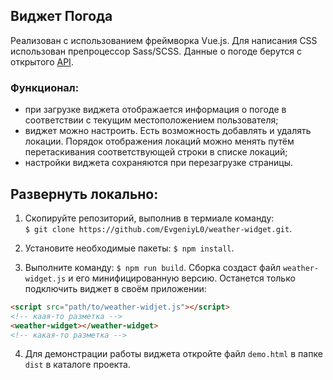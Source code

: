 ## Виджет Погода 
Реализован с использованием фреймворка Vue.js. Для написания CSS использован препроцессор Sass/SCSS. Данные о погоде берутся с открытого [API](https://openweathermap.org/api).  

### Функционал:
- при загрузке виджета отображается информация о погоде в соответствии с текущим местоположением пользователя;
- виджет можно настроить. Есть возможность добавлять и удалять локации. Порядок отображения локаций можно менять путём перетаскивания соответствующей строки в списке локаций;
- настройки виджета сохраняются при перезагрузке страницы.

## Развернуть локально:  
1. Скопируйте репозиторий, выполнив в термиале команду:  
`$ git clone https://github.com/EvgeniyL0/weather-widget.git`.  
  
2. Установите необходимые пакеты: `$ npm install`.  
  
3. Выполните команду: `$ npm run build`. Сборка создаст файл `weather-widget.js` и его минифицированную версию. Останется только подключить виджет в своём приложении:  
```HTML
<script src="path/to/weather-widjet.js"></script>
<!-- каая-то разметка -->
<weather-widget></weather-widget>
<!-- какая-то разметка -->
```

4. Для демонстрации работы виджета откройте файл `demo.html` в папке `dist` в каталоге проекта.  
